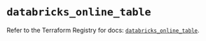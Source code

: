 # `databricks_online_table`

Refer to the Terraform Registry for docs: [`databricks_online_table`](https://registry.terraform.io/providers/databricks/databricks/1.44.0/docs/resources/online_table).

